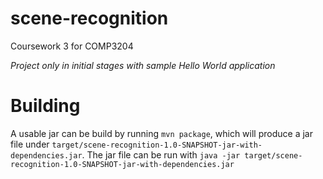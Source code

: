 # scene-recognition
Coursework 3 for COMP3204

*Project only in initial stages with sample Hello World application*

# Building

A usable jar can be build by running `mvn package`, which will produce a jar file under `target/scene-recognition-1.0-SNAPSHOT-jar-with-dependencies.jar`. The jar file can be run with `java -jar target/scene-recognition-1.0-SNAPSHOT-jar-with-dependencies.jar`
